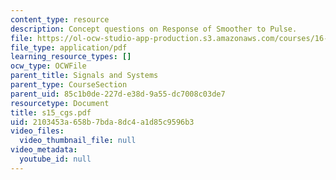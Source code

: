 ```yaml
---
content_type: resource
description: Concept questions on Response of Smoother to Pulse.
file: https://ol-ocw-studio-app-production.s3.amazonaws.com/courses/16-01-unified-engineering-i-ii-iii-iv-fall-2005-spring-2006/2103453a658b7bda8dc4a1d85c9596b3_s15_cgs.pdf
file_type: application/pdf
learning_resource_types: []
ocw_type: OCWFile
parent_title: Signals and Systems
parent_type: CourseSection
parent_uid: 85c1b0de-227d-e38d-9a55-dc7008c03de7
resourcetype: Document
title: s15_cgs.pdf
uid: 2103453a-658b-7bda-8dc4-a1d85c9596b3
video_files:
  video_thumbnail_file: null
video_metadata:
  youtube_id: null
---
```

